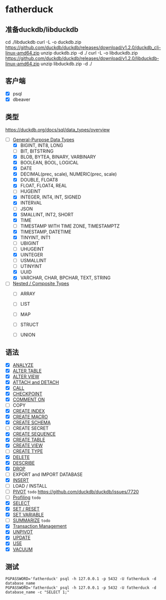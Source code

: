 # fatherduck

## 准备duckdb/libduckdb
cd ./libduckdb
curl -L -o duckdb.zip https://github.com/duckdb/duckdb/releases/download/v1.2.0/duckdb_cli-linux-amd64.zip
unzip duckdb.zip -d ./
curl -L -o libduckdb.zip https://github.com/duckdb/duckdb/releases/download/v1.2.0/libduckdb-linux-amd64.zip
unzip libduckdb.zip -d ./

## 客户端
- [X] psql
- [X] dbeaver

## 类型
https://duckdb.org/docs/sql/data_types/overview
- [ ] [General-Purpose Data Types](tests/general_type.sql)
    - [X] BIGINT, INT8, LONG
    - [ ] BIT, BITSTRING
    - [X] BLOB, BYTEA, BINARY, VARBINARY
    - [X] BOOLEAN, BOOL, LOGICAL
    - [X] DATE
    - [X] DECIMAL(prec, scale), NUMERIC(prec, scale)
    - [X] DOUBLE, FLOAT8
    - [X] FLOAT, FLOAT4, REAL
    - [ ] HUGEINT
    - [X] INTEGER, INT4, INT, SIGNED
    - [X] INTERVAL
    - [ ] JSON
    - [X] SMALLINT, INT2, SHORT
    - [X] TIME
    - [ ] TIMESTAMP WITH TIME ZONE, TIMESTAMPTZ
    - [X] TIMESTAMP, DATETIME
    - [X] TINYINT, INT1
    - [ ] UBIGINT
    - [ ] UHUGEINT
    - [X] UINTEGER
    - [ ] USMALLINT
    - [ ] UTINYINT
    - [X] UUID
    - [X] VARCHAR, CHAR, BPCHAR, TEXT, STRING
- [ ] [Nested / Composite Types](tests/nested_type.sql)
    - [ ] ARRAY
    - [ ] LIST
    - [ ] MAP
    - [ ] STRUCT
    - [ ] UNION


## 语法
- [X] [ANALYZE](tests/analyze.sql)
- [X] [ALTER TABLE](tests/alter_table.sql)
- [X] [ALTER VIEW](tests/alter_view.sql)
- [X] [ATTACH and DETACH](tests/attach_use_detach.sql)
- [X] [CALL](tests/call.sql)
- [X] [CHECKPOINT](tests/checkpoint.sql)
- [X] [COMMENT ON](tests/comment_on.sql)
- [ ] COPY
- [X] [CREATE INDEX](tests/create_index.sql)
- [X] [CREATE MACRO](tests/create_macro.sql)
- [X] [CREATE SCHEMA](tests/create_schema.sql)
- [ ] CREATE SECRET
- [X] [CREATE SEQUENCE](tests/create_sequence.sql)
- [X] [CREATE TABLE](tests/create_table.sql)
- [X] [CREATE VIEW](tests/create_view.sql)
- [ ] [CREATE TYPE](tests/create_type.sql)
- [X] [DELETE](tests/delete.sql)
- [X] [DESCRIBE](tests/describe.sql)
- [X] [DROP](tests/drop.sql)
- [ ] EXPORT and IMPORT DATABASE
- [X] [INSERT](tests/insert.sql)
- [ ] LOAD / INSTALL
- [ ] [PIVOT](tests/povit.sql) `todo` https://github.com/duckdb/duckdb/issues/7720
- [ ] [Profiling](tests/profiling.sql) `todo`
- [X] [SELECT](tests/select.sql)
- [X] [SET / RESET](tests/set_reset.sql)
- [X] [SET VARIABLE](tests/set_variable.sql)
- [ ] [SUMMARIZE](tests/summarize.sql) `todo`
- [X] [Transaction Management](tests/transactions.sql)
- [X] [UNPIVOT](tests/unpovit.sql)
- [X] [UPDATE](tests/update.sql)
- [X] [USE](tests/attach_use_detach.sql)
- [X] [VACUUM](tests/vacuum.sql)

## 测试
```
PGPASSWORD='fatherduck' psql -h 127.0.0.1 -p 5432 -U fatherduck -d database_name
PGPASSWORD='fatherduck' psql -h 127.0.0.1 -p 5432 -U fatherduck -d database_name -c "SELECT 1;"
```
